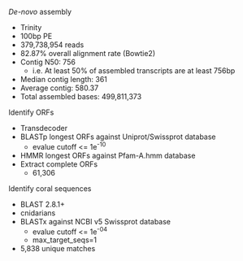 _De-novo_ assembly

- Trinity
- 100bp PE
- 379,738,954 reads
- 82.87% overall alignment rate (Bowtie2)
- Contig N50: 756
  - i.e. At least 50% of assembled transcripts are at least 756bp
- Median contig length: 361
- Average contig: 580.37
- Total assembled bases: 499,811,373

Identify ORFs

- Transdecoder
- BLASTp longest ORFs against Uniprot/Swissprot database
  - evalue cutoff <= 1e<sup>-10</sup>
- HMMR longest ORFs against Pfam-A.hmm database
- Extract complete ORFs
  - 61,306

Identify coral sequences

  - BLAST 2.8.1+
  - cnidarians
  - BLASTx against NCBI v5 Swissprot database
    - evalue cutoff <= 1e<sup>-04</sup>
    - max_target_seqs=1
  - 5,838 unique matches
